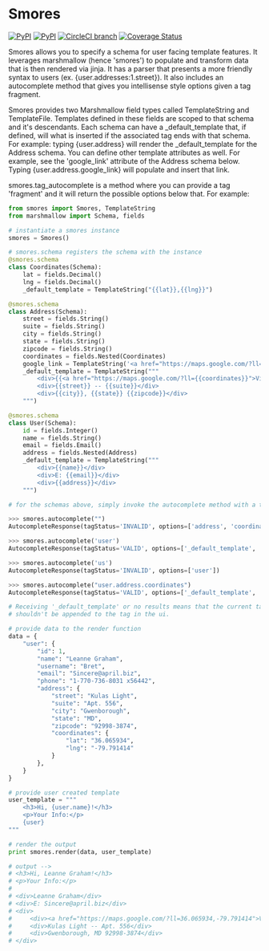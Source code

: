 # Smores
[![PyPI](https://img.shields.io/pypi/v/smores.svg)]()
[![PyPI](https://img.shields.io/pypi/l/smores.svg)]()
[![CircleCI branch](https://img.shields.io/circleci/project/github/codylandry/Smores/master.svg)]()
[![Coverage Status](https://coveralls.io/repos/github/codylandry/Smores/badge.svg?branch=master)](https://coveralls.io/github/codylandry/Smores?branch=master)

Smores allows you to specify a schema for user facing template features.  It leverages marshmallow (hence 'smores') to
populate and transform data that is then rendered via jinja.  It has a parser that presents a more friendly syntax to 
users (ex. {user.addresses:1.street}).  It also includes an autocomplete method that gives you intellisense style 
options given a tag fragment.  

Smores provides two Marshmallow field types called TemplateString and TemplateFile.  Templates defined in these fields
are scoped to that schema and it's descendants.  Each schema can have a _default_template that, if defined, will what
is inserted if the associated tag ends with that schema.  For example: typing {user.address} will render the _default_template
for the Address schema.  You can define other template attributes as well.  For example, see the 'google_link' attribute
of the Address schema below.  Typing {user.address.google_link} will populate and insert that link.  

smores.tag_autocomplete is a method where you can provide a tag 'fragment' and it will return the possible options below that.
For example:
   
```python
from smores import Smores, TemplateString
from marshmallow import Schema, fields

# instantiate a smores instance
smores = Smores()

# smores.schema registers the schema with the instance
@smores.schema
class Coordinates(Schema):
    lat = fields.Decimal()
    lng = fields.Decimal()
    _default_template = TemplateString("{{lat}},{{lng}}")

@smores.schema
class Address(Schema):
    street = fields.String()
    suite = fields.String()
    city = fields.String()
    state = fields.String()
    zipcode = fields.String()
    coordinates = fields.Nested(Coordinates)
    google_link = TemplateString('<a href="https://maps.google.com/?ll={{coordinates}}">View Map</a>')
    _default_template = TemplateString("""
        <div>{{<a href="https://maps.google.com/?ll={{coordinates}}">View Map</a>}}</div>
        <div>{{street}} -- {{suite}}</div>
        <div>{{city}}, {{state}} {{zipcode}}</div>
    """)

@smores.schema
class User(Schema):
    id = fields.Integer()
    name = fields.String()
    email = fields.Email()
    address = fields.Nested(Address)
    _default_template = TemplateString("""
        <div>{{name}}</div>
        <div>E: {{email}}</div>
        <div>{{address}}</div>
    """)
``` 
   
   
```python
# for the schemas above, simply invoke the autocomplete method with a tag fragment

>>> smores.autocomplete("")
AutocompleteResponse(tagStatus='INVALID', options=['address', 'coordinates', 'user'])

>>> smores.autocomplete('user')
AutocompleteResponse(tagStatus='VALID', options=['_default_template', 'address', 'email', 'id', 'name'])

>>> smores.autocomplete('us')
AutocompleteResponse(tagStatus='INVALID', options=['user'])

>>> smores.autocomplete("user.address.coordinates")
AutocompleteResponse(tagStatus='VALID', options=['_default_template', 'lat', 'lng'])

# Receiving '_default_template' or no results means that the current tag fragment is valid but _default_template
# shouldn't be appended to the tag in the ui.
``` 


```python
# provide data to the render function
data = {
    "user": {
        "id": 1,
        "name": "Leanne Graham",
        "username": "Bret",
        "email": "Sincere@april.biz",
        "phone": "1-770-736-8031 x56442",
        "address": {
            "street": "Kulas Light",
            "suite": "Apt. 556",
            "city": "Gwenborough",
            "state": "MD",
            "zipcode": "92998-3874",
            "coordinates": {
                "lat": "36.065934",
				"lng": "-79.791414"
            }
        },
    }
}

# provide user created template
user_template = """
    <h3>Hi, {user.name}!</h3>
    <p>Your Info:</p>
    {user}
"""

# render the output
print smores.render(data, user_template)

# output -->
# <h3>Hi, Leanne Graham!</h3>
# <p>Your Info:</p>
# 
# <div>Leanne Graham</div>
# <div>E: Sincere@april.biz</div>
# <div>
#     <div><a href="https://maps.google.com/?ll=36.065934,-79.791414">View Map</a></div>
#     <div>Kulas Light -- Apt. 556</div>
#     <div>Gwenborough, MD 92998-3874</div>
# </div>
```
